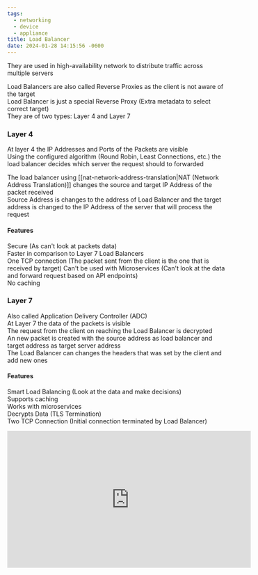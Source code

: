 ```yaml
---
tags:
  - networking
  - device
  - appliance
title: Load Balancer
date: 2024-01-28 14:15:56 -0600
---
```


They are used in high-availability network to distribute traffic across multiple servers  

Load Balancers are also called Reverse Proxies as the client is not aware of the target    
Load Balancer is just a special Reverse Proxy (Extra metadata to select correct target)  
They are of two types: Layer 4 and Layer 7  

### Layer 4

At layer 4 the IP Addresses and Ports of the Packets are visible  
Using the configured algorithm (Round Robin, Least Connections, etc.) the load balancer decides which server the request should to forwarded

The load balancer using [[nat-network-address-translation|NAT (Network Address Translation)]] changes the source and target IP Address of the packet received  
Source Address is changes to the address of Load Balancer and the target address is changed to the IP Address of the server that will process the request

#### Features
Secure (As can't look at packets data)  
Faster in comparison to Layer 7 Load Balancers  
One TCP connection (The packet sent from the client is the one that is received by target)
Can't be used with Microservices (Can't look at the data and forward request based on API endpoints)  
No caching 

### Layer 7

Also called Application Delivery Controller (ADC)  
At Layer 7 the data of the packets is visible  
The request from the client on reaching the Load Balancer is decrypted  
An new packet is created with the source address as load balancer and target address as target server address  
The Load Balancer can changes the headers that was set by the client and add new ones

#### Features
Smart Load Balancing (Look at the data and make decisions)  
Supports caching  
Works with microservices  
Decrypts Data (TLS Termination)  
Two TCP Connection (Initial connection terminated by Load Balancer)

<iframe width="560" height="315" src="https://www.youtube-nocookie.com/embed/aKMLgFVxZYk?si=p46kRLKqv9LNVnjs" title="YouTube video player" frameborder="0" allow="accelerometer; autoplay; clipboard-write; encrypted-media; gyroscope; picture-in-picture; web-share" allowfullscreen></iframe>
